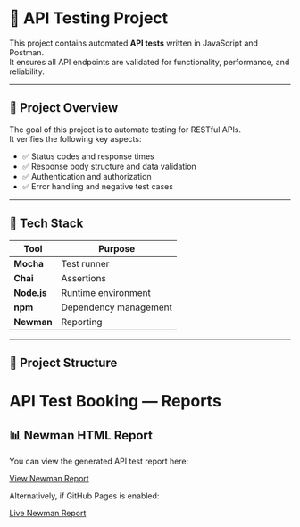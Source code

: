 # 🧪 API Testing Project

This project contains automated **API tests** written in JavaScript and Postman.  
It ensures all API endpoints are validated for functionality, performance, and reliability.

---

## 🚀 Project Overview

The goal of this project is to automate testing for RESTful APIs.  
It verifies the following key aspects:
- ✅ Status codes and response times  
- ✅ Response body structure and data validation  
- ✅ Authentication and authorization  
- ✅ Error handling and negative test cases  

---

## 🧰 Tech Stack

| Tool | Purpose |
|------|----------|
| **Mocha** | Test runner |
| **Chai** | Assertions |
| **Node.js** | Runtime environment |
| **npm** | Dependency management |
| **Newman** | Reporting |

---

## 📁 Project Structure

# API Test Booking — Reports

## 📊 Newman HTML Report

You can view the generated API test report here:

[View Newman Report](./report/newman/index.html)

Alternatively, if GitHub Pages is enabled:

[Live Newman Report](https://github.com/abdullahalomar.github.io/API-Test-Booking/report/newman/index.html)

